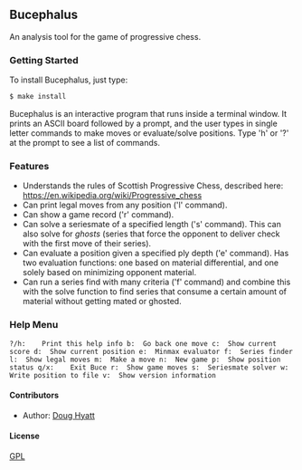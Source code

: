 ## Bucephalus

  An analysis tool for the game of progressive chess.

### Getting Started

To install Bucephalus, just type:

```bash
$ make install
```

Bucephalus is an interactive program that runs inside a terminal window.  It prints an ASCII board followed by a prompt,
and the user types in single letter commands to make moves or evaluate/solve positions.  Type 'h' or '?' at the prompt to see a list of commands.

### Features

  * Understands the rules of Scottish Progressive Chess, described here: https://en.wikipedia.org/wiki/Progressive_chess
  * Can print legal moves from any position ('l' command).
  * Can show a game record ('r' command).
  * Can solve a seriesmate of a specified length ('s' command). This can also solve for *ghosts* (series that force the opponent to deliver check with the first move of their series).
  * Can evaluate a position given a specified ply depth ('e' command).  Has two evaluation functions: one based on material differential, and one solely based on minimizing opponent material.
  * Can run a series find with many criteria ('f' command) and combine this with the solve function to find series that consume a certain amount of material without getting mated or ghosted.

### Help Menu
``
?/h:	Print this help info
b:	Go back one move
c:	Show current score
d:	Show current position
e:	Minmax evaluator
f:	Series finder
l:	Show legal moves
m:	Make a move
n:	New game
p:	Show position status
q/x:	Exit Buce
r:	Show game moves
s:	Seriesmate solver
w:	Write position to file
v:	Show version information
``

#### Contributors

 * Author: [Doug Hyatt](https://github.com/hyattpd/)

#### License

  [GPL](LICENSE)
